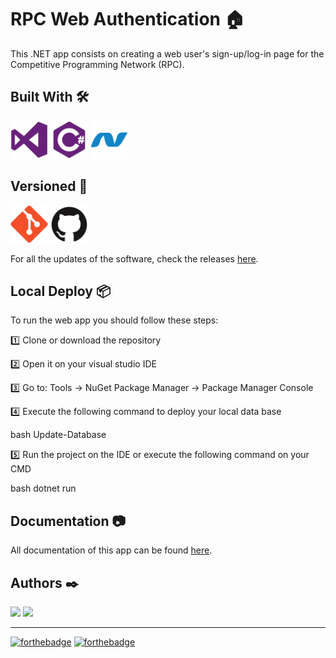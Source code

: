 # **RPC Web Authentication** 🏠

This .NET app consists on creating a web user's sign-up/log-in page for the Competitive Programming Network (RPC).

## **Built With** 🛠️

<p align="left">
    <a href="https://visualstudio.microsoft.com/es/" target="_blank"> <img src="https://raw.githubusercontent.com/devicons/devicon/2ae2a900d2f041da66e950e4d48052658d850630/icons/visualstudio/visualstudio-plain.svg" height="60" width = "60"></a>
    <a href="https://es.wikipedia.org/wiki/C_Sharp" target="_blank"> <img src="https://raw.githubusercontent.com/devicons/devicon/2ae2a900d2f041da66e950e4d48052658d850630/icons/csharp/csharp-plain.svg" height="60" width = "60"></a>
    <a href="https://dotnet.microsoft.com/en-us/apps/aspnet" target="_blank"> <img src="https://raw.githubusercontent.com/devicons/devicon/2ae2a900d2f041da66e950e4d48052658d850630/icons/dot-net/dot-net-plain.svg" height="60" width="60"></a>
</p>

## **Versioned** 📌

<p align="left">
    <a href="https://git-scm.com/" target="_blank"> <img src="https://raw.githubusercontent.com/devicons/devicon/2ae2a900d2f041da66e950e4d48052658d850630/icons/git/git-original.svg" height="60" width = "60"></a>
    <a href="https://github.com/" target="_blank"> <img src="https://raw.githubusercontent.com/devicons/devicon/2ae2a900d2f041da66e950e4d48052658d850630/icons/github/github-original.svg" height="60" width = "60"></a>
</p>

For all the updates of the software, check the releases [here](https://github.com/cuatrosr/RPC-Authentication-System/tags).

## **Local Deploy** 📦

To run the web app you should follow these steps:

1️⃣ Clone or download the repository

2️⃣ Open it on your visual studio IDE

3️⃣ Go to: Tools → NuGet Package Manager → Package Manager Console

4️⃣ Execute the following command to deploy your local data base

bash
Update-Database


5️⃣ Run the project on the IDE or execute the following command on your CMD

bash
dotnet run


## **Documentation** 📷

All documentation of this app can be found [here](https://github.com/cuatrosr/RPC-Authentication-System/blob/main/docs/RPCAuthenticationSystemDiagram.pdf).

## **Authors** ✒️

<p align="left">
    <a href="https://github.com/cuatrosr" target="_blank"> <img src="https://images.weserv.nl/?url=avatars.githubusercontent.com/u/70908378?v=4&h=60&w=60&fit=cover&mask=circle"></a>
  <a href="https://github.com/danielaolartebo" target="_blank"> <img src="https://images.weserv.nl/?url=avatars.githubusercontent.com/u/53228651?v=4&h=60&w=60&fit=cover&mask=circle"></a>
</p>

---

[![forthebadge](https://forthebadge.com/images/badges/built-with-love.svg)](https://forthebadge.com)
[![forthebadge](https://forthebadge.com/images/badges/for-you.svg)](https://forthebadge.com)
